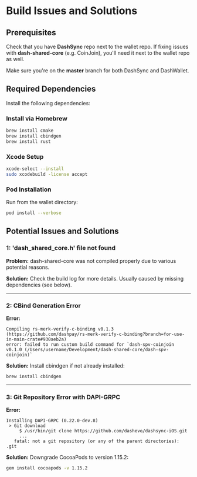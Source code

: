 # Build Issues and Solutions

## Prerequisites

Check that you have **DashSync** repo next to the wallet repo. If fixing issues with **dash-shared-core** (e.g. CoinJoin), you'll need it next to the wallet repo as well.

Make sure you're on the **master** branch for both DashSync and DashWallet.

## Required Dependencies

Install the following dependencies:

### Install via Homebrew
```bash
brew install cmake
brew install cbindgen
brew install rust
```

### Xcode Setup
```bash
xcode-select --install
sudo xcodebuild -license accept
```

### Pod Installation
Run from the wallet directory:
```bash
pod install --verbose
```

## Potential Issues and Solutions

### 1: 'dash_shared_core.h' file not found

**Problem:** dash-shared-core was not compiled properly due to various potential reasons.

**Solution:** Check the build log for more details. Usually caused by missing dependencies (see below).

---

### 2: CBind Generation Error

**Error:**
```
Compiling rs-merk-verify-c-binding v0.1.3 (https://github.com/dashpay/rs-merk-verify-c-binding?branch=for-use-in-main-crate#930aeb2a)
error: failed to run custom build command for `dash-spv-coinjoin v0.1.0 (/Users/username/Development/dash-shared-core/dash-spv-coinjoin)`
```

**Solution:** Install cbindgen if not already installed:
```bash
brew install cbindgen
```

---

### 3: Git Repository Error with DAPI-GRPC

**Error:**
```
Installing DAPI-GRPC (0.22.0-dev.8)
 > Git download
     $ /usr/bin/git clone https://github.com/dashevo/dashsync-iOS.git
     ...
   fatal: not a git repository (or any of the parent directories): .git
```

**Solution:** Downgrade CocoaPods to version 1.15.2:
```bash
gem install cocoapods -v 1.15.2
```
